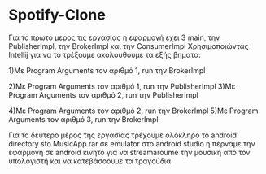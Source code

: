# Spotify-Clone



Για το πρωτο μερος τις εργασίας η εφαρμογή εχει 3 main, την PublisherImpl, την BrokerImpl και την ConsumerImpl
Χρησιμοποιώντας Intellij για να το τρέξουμε ακολουθουμε τα εξής βηματα:

1)Με Program Arguments τον αριθμό 1, run την BrokerImpl

2)Με Program Arguments τον αριθμό 1, run την PublisherImpl
3)Με Program Arguments τον αριθμό 2, run την PublisherImpl

4)Με Program Arguments τον αριθμό 2, run την BrokerImpl
5)Με Program Arguments τον αριθμό 3, run την BrokerImpl


Για το δεύτερο μέρος της εργασίας τρέχουμε ολόκληρο το android directory sto MusicApp.rar σε emulator στο android studio
η πέρναμε την εφαρμογή σε android κινητό για να streamaroume την μουσική από τον υπολογιστή και να κατεβάσοουμε τα τραγούδια
